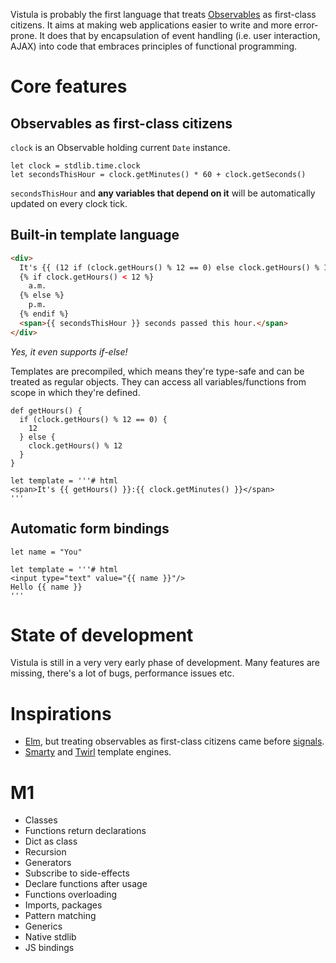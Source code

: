 Vistula is probably the first language that treats [Observables](http://reactivex.io/) as first-class citizens.
It aims at making web applications easier to write and more error-prone. It does that by encapsulation of event handling
(i.e. user interaction, AJAX) into code that embraces principles of functional programming.

# Core features

## Observables as first-class citizens

`clock` is an Observable holding current `Date` instance.

```
let clock = stdlib.time.clock
let secondsThisHour = clock.getMinutes() * 60 + clock.getSeconds()
```

`secondsThisHour` and **any variables that depend on it** will be automatically updated on every clock tick.

## Built-in template language

```html
<div>
  It's {{ (12 if (clock.getHours() % 12 == 0) else clock.getHours() % 12) }}:{{ clock.getMinutes() }}
  {% if clock.getHours() < 12 %}
    a.m.
  {% else %}
    p.m.
  {% endif %}
  <span>{{ secondsThisHour }} seconds passed this hour.</span>
</div>
```

*Yes, it even supports if-else!*

Templates are precompiled, which means they're type-safe and can be treated as regular objects.
They can access all variables/functions from scope in which they're defined.

```
def getHours() {
  if (clock.getHours() % 12 == 0) {
    12
  } else {
    clock.getHours() % 12
  }
}

let template = '''# html
<span>It's {{ getHours() }}:{{ clock.getMinutes() }}</span>
'''
```

## Automatic form bindings

```
let name = "You"

let template = '''# html
<input type="text" value="{{ name }}"/>
Hello {{ name }}
'''
```


# State of development

Vistula is still in a very very early phase of development. Many features are missing,
there's a lot of bugs, performance issues etc.

# Inspirations

* [Elm](http://elm-lang.org/), but treating observables as first-class citizens
came before [signals](http://elm-lang.org/blog/farewell-to-frp).
* [Smarty](http://www.smarty.net/) and [Twirl](https://www.playframework.com/documentation/2.4.x/ScalaTemplates) template engines.

# M1

* Classes
* Functions return declarations
* Dict as class
* Recursion
* Generators
* Subscribe to side-effects
* Declare functions after usage
* Functions overloading
* Imports, packages
* Pattern matching
* Generics
* Native stdlib
* JS bindings
